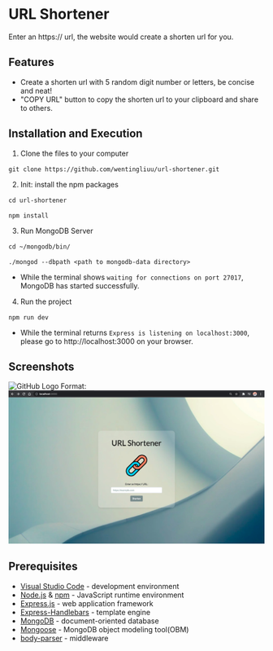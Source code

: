 # URL Shortener
Enter an https:// url, the website would create a shorten url for you.

## Features
*  Create a shorten url with 5 random digit number or letters, be concise and neat!
*  "COPY URL" button to copy the shorten url to your clipboard and share to others.

## Installation and Execution
1.  Clone the files to your computer
```
git clone https://github.com/wentingliuu/url-shortener.git
```
2. Init: install the npm packages
```
cd url-shortener
```
```
npm install
```
3. Run MongoDB Server
```
cd ~/mongodb/bin/
```
```
./mongod --dbpath <path to mongodb-data directory>
```
- While the terminal shows `waiting for connections on port 27017`, MongoDB has started successfully.
4. Run the project
```
npm run dev
```
- While the terminal returns `Express is listening on localhost:3000`, please go to http://localhost:3000 on your browser.

## Screenshots
![GitHub Logo](/images/logo.png)
Format: ![Alt Text](https://github.com/wentingliuu/url-shortener/blob/main/public/img/home.png)

## Prerequisites
*  [Visual Studio Code](https://code.visualstudio.com/) - development environment
*  [Node.js](https://nodejs.org/en/) & [npm](https://www.npmjs.com/) - JavaScript runtime environment
*  [Express.js](https://expressjs.com/) - web application framework
*  [Express-Handlebars](https://www.npmjs.com/package/express-handlebars) - template engine
*  [MongoDB](https://www.mongodb.com/) - document-oriented database
*  [Mongoose](https://mongoosejs.com/) - MongoDB object modeling tool(OBM)
*  [body-parser](https://www.npmjs.com/package/body-parser) - middleware
